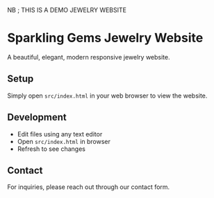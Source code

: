 NB ; THIS IS A DEMO JEWELRY WEBSITE

# Sparkling Gems Jewelry Website

A beautiful, elegant, modern responsive jewelry website.

## Setup

Simply open `src/index.html` in your web browser to view the website.

## Development

- Edit files using any text editor
- Open `src/index.html` in browser
- Refresh to see changes

## Contact

For inquiries, please reach out through our contact form.
